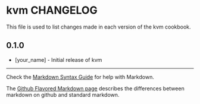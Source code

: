 kvm CHANGELOG
=============

This file is used to list changes made in each version of the kvm cookbook.

0.1.0
-----
- [your_name] - Initial release of kvm

- - -
Check the [Markdown Syntax Guide](http://daringfireball.net/projects/markdown/syntax) for help with Markdown.

The [Github Flavored Markdown page](http://github.github.com/github-flavored-markdown/) describes the differences between markdown on github and standard markdown.
